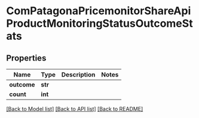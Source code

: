 # ComPatagonaPricemonitorShareApiProductMonitoringStatusOutcomeStats

## Properties
Name | Type | Description | Notes
------------ | ------------- | ------------- | -------------
**outcome** | **str** |  | 
**count** | **int** |  | 

[[Back to Model list]](../README.md#documentation-for-models) [[Back to API list]](../README.md#documentation-for-api-endpoints) [[Back to README]](../README.md)


